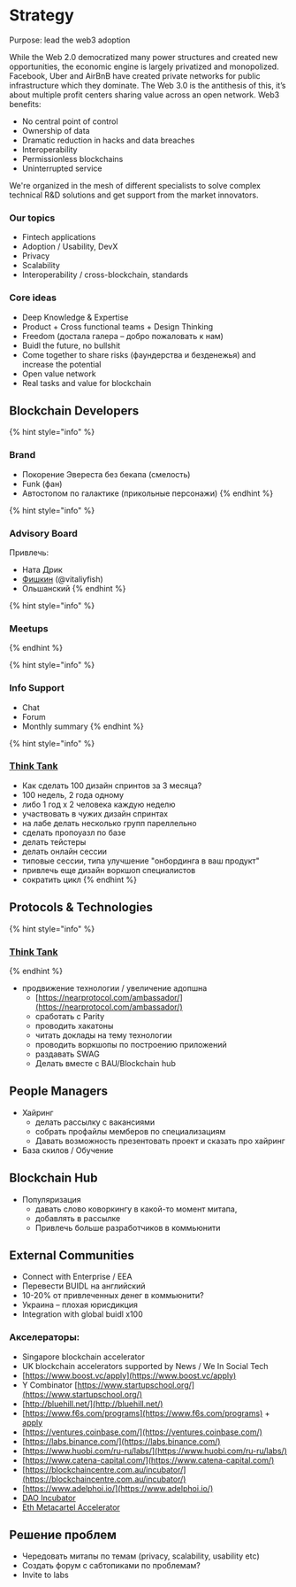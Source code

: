 # Strategy

Purpose: lead the web3 adoption

While the Web 2.0 democratized many power structures and created new opportunities, the economic engine is largely privatized and monopolized. Facebook, Uber and AirBnB have created private networks for public infrastructure which they dominate. The Web 3.0 is the antithesis of this, it’s about multiple profit centers sharing value across an open network. Web3 benefits:

* No central point of control
* Ownership of data
* Dramatic reduction in hacks and data breaches
* Interoperability
* Permissionless blockchains
* Uninterrupted service

We're organized in the mesh of different specialists to solve complex technical R&D solutions and get support from the market innovators.

### Our topics

* Fintech applications
* Adoption / Usability, DevX
* Privacy
* Scalability
* Interoperability / cross-blockchain, standards

### Core ideas

* Deep Knowledge & Expertise
* Product + Cross functional teams + Design Thinking
* Freedom \(достала галера – добро пожаловать к нам\)
* Buidl the future, no bullshit
* Come together to share risks \(фаундерства и безденежья\) and increase the potential
* Open value network
* Real tasks and value for blockchain

## Blockchain Developers

{% hint style="info" %}
### Brand

* Покорение Эвереста без бекапа \(смелость\)
* Funk \(фан\)
* Автостопом по галактике \(прикольные персонажи\)
{% endhint %}

{% hint style="info" %}
### Advisory Board

Привлечь:

* Ната Дрик
* [Фишкин](https://www.linkedin.com/in/vitaliyfish/?originalSubdomain=ua) \(@vitaliyfish\)
* Ольшанский
{% endhint %}

{% hint style="info" %}
### Meetups
{% endhint %}

{% hint style="info" %}
### Info Support

* Chat
* Forum
* Monthly summary
{% endhint %}

{% hint style="info" %}
### [Think Tank](labs.md)

* Как сделать 100 дизайн спринтов за 3 месяца?
* 100 недель, 2 года одному
* либо 1 год х 2 человека каждую неделю
* участвовать в чужих дизайн спринтах 
* на лабе делать несколько групп пареллельно
* сделать пропоуазл по базе
* делать тейстеры
* делать онлайн сессии
* типовые сессии, типа улучшение "онбординга в ваш продукт"
* привлечь еще дизайн воркшоп специалистов
* сократить цикл
{% endhint %}

## Protocols & Technologies

{% hint style="info" %}
### [Think Tank](labs.md)
{% endhint %}

* продвижение технологии / увеличение адопшна
  * [https://nearprotocol.com/ambassador/](https://nearprotocol.com/ambassador/)
  * сработать с Parity
  * проводить хакатоны
  * читать доклады на тему технологии
  * проводить воркшопы по построению приложений
  * раздавать SWAG
  * Делать вместе с BAU/Blockchain hub

## People Managers

* Хайринг
  * делать рассылку с вакансиями
  * собрать профайлы мемберов по специализациям
  * Давать возможность презентовать проект и сказать про хайринг
* База скилов / Обучение

## Blockchain Hub

* Популяризация
  * давать слово коворкингу в какой-то момент митапа,
  * добавлять в рассылке
  * Привлечь больше разработчиков в коммьюнити

## External Communities

* Connect with Enterprise / EEA
* Перевести BUIDL на английский
* 10-20% от привлеченных денег в коммьюнити?
* Украина – плохая юрисдикция
* Integration with global buidl x100

### Акселераторы:

* Singapore blockchain accelerator
* UK blockchain accelerators supported by News / We In Social Tech
* [https://www.boost.vc/apply](https://www.boost.vc/apply)
* Y Combinator [https://www.startupschool.org/](https://www.startupschool.org/)
* [http://bluehill.net/](http://bluehill.net/)
* [https://www.f6s.com/programs](https://www.f6s.com/programs) + [apply](https://www.f6s.com/cvincubation/apply)
* [https://ventures.coinbase.com/](https://ventures.coinbase.com/)
* [https://labs.binance.com/](https://labs.binance.com/)
* [https://www.huobi.com/ru-ru/labs/](https://www.huobi.com/ru-ru/labs/)
* [https://www.catena-capital.com/](https://www.catena-capital.com/)
* [https://blockchaincentre.com.au/incubator/](https://blockchaincentre.com.au/incubator/)
* [https://www.adelphoi.io/](https://www.adelphoi.io/)
* [DAO Incubator](http://daoincubator.org)
* [Eth Metacartel Accelerator](https://medium.com/metacartel/calling-all-application-layer-projects-metacartel-dao-accelerator-applications-now-open-676d0a9409e)

## Решение проблем

* Чередовать митапы по темам \(privacy, scalability, usability etc\)
* Создать форум с сабтопиками по проблемам?
* Invite to labs

